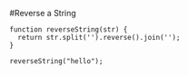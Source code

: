 #Reverse a String

```
function reverseString(str) {
  return str.split('').reverse().join('');
}

reverseString("hello");
```
